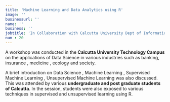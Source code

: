 ```yaml
---
title: 'Machine Learning and Data Analytics using R'
image: ''
businessurl: ''
name: ''
business: ''
jobtitle: 'In Collaboration with Calcutta University Dept of Information Technology and B.P. Poddar Institute of Management and Technology'
num : 20
---
```

A workshop was conducted in the **Calcutta University Technology Campus** on the applications of Data Science in various industries such as banking, insurance , medicine , ecology  and society.              

A brief introduction on  Data Science , Machine Learning , Supervised Machine Learning , Unsupervised Machine Learning was also discussed.  This was attended by various **undergraduate and post graduate students of Calcutta**. In the session, students were also exposed to various techniques in supervised and unsupervised learning using R.         



